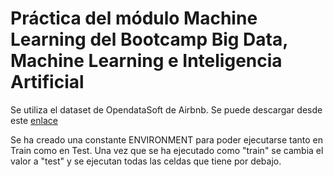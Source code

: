 # Práctica del módulo Machine Learning del Bootcamp Big Data, Machine Learning e Inteligencia Artificial

Se utiliza el dataset de OpendataSoft de Airbnb. Se puede descargar desde este [enlace](https://public.opendatasoft.com/api/explore/v2.1/catalog/datasets/airbnb-listings/exports/csv?lang=en&facet=facet(name%3D%22host_verifications%22%2C%20disjunctive%3Dtrue)&facet=facet(name%3D%22amenities%22%2C%20disjunctive%3Dtrue)&facet=facet(name%3D%22features%22%2C%20disjunctive%3Dtrue)&qv1=(Madrid)&timezone=Europe%2FBerlin&use_labels=true&csv_separator=%3B)

Se ha creado una constante ENVIRONMENT para poder ejecutarse tanto en Train como en Test. Una vez que se ha ejecutado como "train" se cambia el valor a "test" y se ejecutan todas las celdas que tiene por debajo.